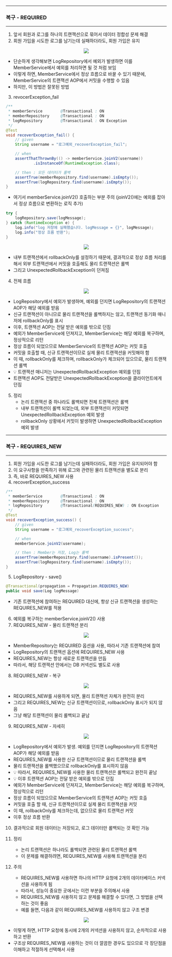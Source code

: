 -----
### 복구 - REQUIRED
-----
1. 앞서 회원과 로그를 하나의 트랜잭션으로 묶어서 데이터 정합성 문제 해결
2. 회원 가입을 시도한 로그를 남기는데 실패하더라도, 회원 가입은 유지
<div align="center">
<img src="https://github.com/user-attachments/assets/06c5fcfb-046b-4529-ada0-0f5536f644d2">
</div>

  - 단순하게 생각해보면 LogRepository에서 예외가 발생하면 이를 MemberService에서 예외를 처리하면 될 것 처럼 보임
  - 이렇게 하면, MemberService에서 정상 흐름으로 바꿀 수 있기 때문에, MemberService의 트랜잭션 AOP에서 커밋을 수행할 수 있음
  - 하지만, 이 방법은 잘못된 방법

3. revocerException_fail
```java
/**
 * memberService        @Transactional : ON
 * memberRepository     @Transactional : ON
 * logRepository        @Transactional : ON Exception
 */
@Test
void recoverException_fail() {
    // given
    String username = "로그예외_recoverException_fail";

    // when
    assertThatThrownBy(() -> memberService.joinV2(username))
            .isInstanceOf(RuntimeException.class);

    // then : 모든 데이터가 롤백
    assertTrue(memberRepository.find(username).isEmpty());
    assertTrue(logRepository.find(username).isEmpty());
}
```

  - 여기서 memberService.joinV2() 호출하는 부분 주의 (joinV2()에는 예외를 잡아서 정상 흐름으로 변환하는 로직 추가)
```java
try {
    logRepository.save(logMessage);
} catch (RuntimeException e) {
    log.info("log 저장에 실패했습니다. logMessage = {}", logMessage);
    log.info("정상 흐름 반환");
}
```
<div align="center">
<img src="https://github.com/user-attachments/assets/60f59b3d-f1e3-4812-a0e5-852a676350de">
</div>

  - 내부 트랜잭션에서 rollbackOnly를 설정하기 때문에, 결과적으로 정상 흐름 처리를 해서 외부 트랜잭션에서 커밋을 호출해도 물리 트랜잭션은 롤백
  - 그리고 UnexpectedRollbackException이 던져짐

4. 전체 흐름
<div align="center">
<img src="https://github.com/user-attachments/assets/dbee4ab1-a062-4249-8aff-6fca8b78ce81">
</div>

  - LogRepository에서 예외가 발생하며, 예외를 던지면 LogRepository의 트랜잭션 AOP가 해당 예외를 받음
  - 신규 트랜잭션이 아니므로 물리 트랜잭션을 롤백하지는 않고, 트랜잭션 동기화 매니저에 rollbackOnly를 표시
  - 이후, 트랜잭션 AOP는 전달 받은 예외를 밖으로 던짐
  - 예외가 MemberService에 던져지고, MemberService는 해당 예외를 복구하며, 정상적으로 리턴
  - 정상 흐름이 되었으므로 MemberService의 트랜잭션 AOP는 커밋 호출
  - 커밋을 호출할 때, 신규 트랜잭션이므로 실제 물리 트랜잭션을 커밋해야 함
  - 이 때, rollbackOnly를 체크하며, rollbackOnly가 체크되어 있으므로, 물리 트랜잭션 롤백
  - 💡 트랜잭션 매니저는 UnexpectedRollbackException 예외를 던짐
  - 트랜잭션 AOP도 전달받은 UnexpectedRollbackException을 클라이언트에게 던짐

5. 정리
   - 논리 트랜잭션 중 하나라도 롤백되면 전체 트랜잭션은 롤백
   - 내부 트랜잭션이 롤백 되었는데, 외부 트랜잭션이 커밋되면 UnexpectedRollbackException 예외 발생
   - rollbackOnly 상황에서 커밋이 발생하면 UnexpectedRollbackException 예외 발생
   
-----
### 복구 - REQUIRES_NEW
-----
1. 회원 가입을 시도한 로그를 남기는데 실패하더라도, 회원 가입은 유지되어야 함
2. 이 요구사항을 만족하기 위해 로그와 관련된 물리 트랜잭션을 별도로 분리
3. 즉, 바로 REQUIRES_NEW 사용
4. recoverException_success
```java
/**
 * memberService        @Transactional : ON
 * memberRepository     @Transactional : ON
 * logRepository        @Transactional(REQUIRES_NEW) : ON Exception
 */
@Test
void recoverException_success() {
    // given
    String username = "로그예외_recoverException_success";

    // when
    memberService.joinV2(username);

    // then : Member는 저장, Log는 롤백
    assertTrue(memberRepository.find(username).isPresent());
    assertTrue(logRepository.find(username).isEmpty());
}
```

5. LogRepository - save()
```java
@Transactional(propagation = Propagation.REQUIRES_NEW)
public void save(Log logMessage)
```
  - 기존 트랜잭션에 참여하는 REQUIRED 대신에, 항상 신규 트랜잭션을 생성하는 REQUIRES_NEW를 적용

6. 예외를 복구하는 memberService.joinV2() 사용
7. REQUIRES_NEW - 물리 트랜잭션 분리
<div align="center">
<img src="https://github.com/user-attachments/assets/64454073-bd3d-4b8d-bff8-1b51f1816842">
</div>

  - MemberRepository는 REQUIRED 옵션을 사용, 따라서 기존 트랜잭션에 참여
  - LogRepository의 트랜잭션 옵션에 REQUIRES_NEW 사용
  - REQUIRES_NEW는 항상 새로운 트랜잭션을 만듬
  - 따라서, 해당 트랜잭션 안에서는 DB 커넥션도 별도로 사용

8. REQUIRES_NEW - 복구
<div align="center">
<img src="https://github.com/user-attachments/assets/e6e4e1ad-b4b4-44e6-b998-5b0546eb293c">
</div>

  - REQUIRES_NEW를 사용하게 되면, 물리 트랜잭션 자체가 완전히 분리
  - 그리고 REQUIRES_NEW는 신규 트랜잭션이므로, rollbackOnly 표시가 되지 않음
  - 그냥 해당 트랜잭션이 물리 롤백되고 끝남

9. REQUIRES_NEW - 자세히
<div align="center">
<img src="https://github.com/user-attachments/assets/03f0db6e-5c51-4323-9a3f-4a59aaec98c5">
</div>

  - LogRepository에서 예외가 발생. 예외를 던지면 LogRepository의 트랜잭션 AOP가 해당 예외를 받음 
  - REQUIRES_NEW를 사용한 신규 트랜잭션이므로 물리 트랜잭션을 롤백
  - 물리 트랜잭션을 롤백했으므로 rollbackOnly를 표시하지 않음
  - 💡 따라서, REQUIRES_NEW를 사용한 물리 트랜잭션은 롤백되고 완전히 끝남
  - 💡 이후 트랜잭션 AOP는 전달 받은 예외를 밖으로 던짐
  - 예외가 MemberService에 던져지고, MemberService는 해당 예외를 복구하며, 정상적으로 리턴
  - 정상 흐름이 되었으므로 MemberService의 트랜잭션 AOP는 커밋 호출
  - 커밋을 호출 할 때, 신규 트랜잭션이므로 실제 물리 트랜잭션을 커밋
  - 이 때, rollbackOnly를 체크하는데, 없으므로 물리 트랜잭션 커밋
  - 이후 정상 흐름 반환

10. 결과적으로 회원 데이터는 저장되고, 로그 데이터만 롤백되는 것 확인 가능
11. 정리
    - 논리 트랜잭션은 하나라도 롤백되면 관련된 물리 트랜잭션 롤백
    - 이 문제를 해결하려면, REQUIRES_NEW를 사용해 트랜잭션을 분리

12. 주의
    - REQUIRES_NEW를 사용하면 하나의 HTTP 요청에 2개의 데이터베이스 커넥션을 사용하게 됨
    - 따라서, 성능이 중요한 곳에서는 이런 부분을 주의해서 사용
    - REQUIRES_NEW를 사용하지 않고 문제를 해결할 수 있다면, 그 방법을 선택하는 것이 좋음
    - 예를 들면, 다음과 같이 REQUIRES_NEW를 사용하지 않고 구조 변경
<div align="center">
<img src="https://github.com/user-attachments/assets/0be9f825-0115-495c-bebe-c6c99d183802">
</div> 

  - 이렇게 하면, HTTP 요청에 동시에 2개의 커넥션을 사용하지 않고, 순차적으로 사용하고 반환
  - 구조상 REQUIRES_NEW를 사용하는 것이 더 깔끔한 경우도 있으므로 각 장단점을 이해하고 적절하게 선택해서 사용
